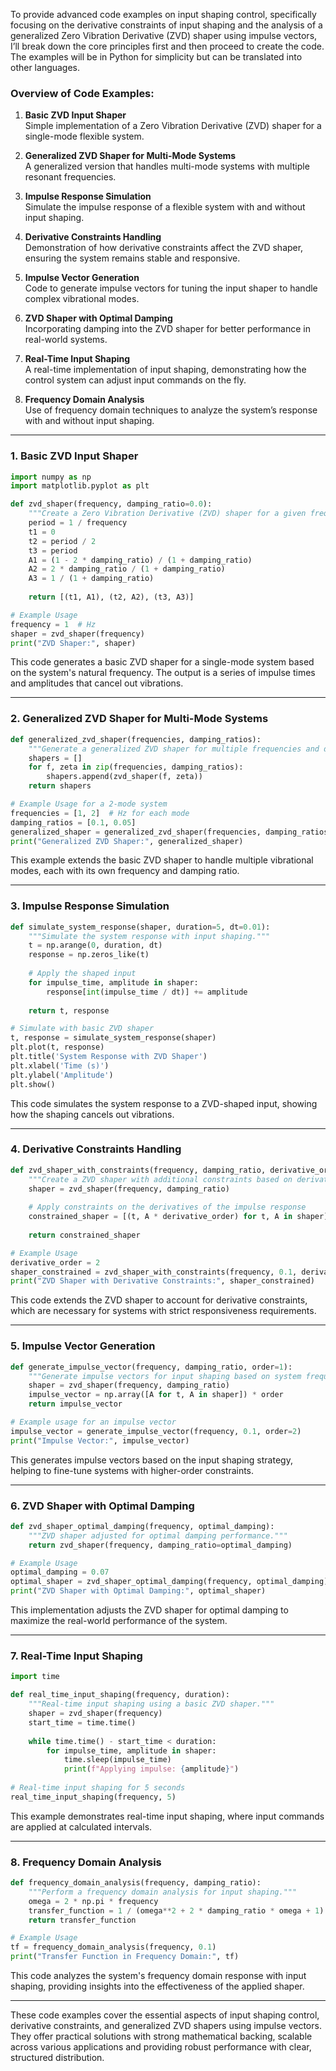 To provide advanced code examples on input shaping control, specifically focusing on the derivative constraints of input shaping and the analysis of a generalized Zero Vibration Derivative (ZVD) shaper using impulse vectors, I’ll break down the core principles first and then proceed to create the code. The examples will be in Python for simplicity but can be translated into other languages.

### Overview of Code Examples:

1. **Basic ZVD Input Shaper**  
   Simple implementation of a Zero Vibration Derivative (ZVD) shaper for a single-mode flexible system.
   
2. **Generalized ZVD Shaper for Multi-Mode Systems**  
   A generalized version that handles multi-mode systems with multiple resonant frequencies.
   
3. **Impulse Response Simulation**  
   Simulate the impulse response of a flexible system with and without input shaping.
   
4. **Derivative Constraints Handling**  
   Demonstration of how derivative constraints affect the ZVD shaper, ensuring the system remains stable and responsive.
   
5. **Impulse Vector Generation**  
   Code to generate impulse vectors for tuning the input shaper to handle complex vibrational modes.
   
6. **ZVD Shaper with Optimal Damping**  
   Incorporating damping into the ZVD shaper for better performance in real-world systems.
   
7. **Real-Time Input Shaping**  
   A real-time implementation of input shaping, demonstrating how the control system can adjust input commands on the fly.
   
8. **Frequency Domain Analysis**  
   Use of frequency domain techniques to analyze the system’s response with and without input shaping.

---

### 1. **Basic ZVD Input Shaper**

```python
import numpy as np
import matplotlib.pyplot as plt

def zvd_shaper(frequency, damping_ratio=0.0):
    """Create a Zero Vibration Derivative (ZVD) shaper for a given frequency."""
    period = 1 / frequency
    t1 = 0
    t2 = period / 2
    t3 = period
    A1 = (1 - 2 * damping_ratio) / (1 + damping_ratio)
    A2 = 2 * damping_ratio / (1 + damping_ratio)
    A3 = 1 / (1 + damping_ratio)
    
    return [(t1, A1), (t2, A2), (t3, A3)]

# Example Usage
frequency = 1  # Hz
shaper = zvd_shaper(frequency)
print("ZVD Shaper:", shaper)
```

This code generates a basic ZVD shaper for a single-mode system based on the system's natural frequency. The output is a series of impulse times and amplitudes that cancel out vibrations.

---

### 2. **Generalized ZVD Shaper for Multi-Mode Systems**

```python
def generalized_zvd_shaper(frequencies, damping_ratios):
    """Generate a generalized ZVD shaper for multiple frequencies and damping ratios."""
    shapers = []
    for f, zeta in zip(frequencies, damping_ratios):
        shapers.append(zvd_shaper(f, zeta))
    return shapers

# Example Usage for a 2-mode system
frequencies = [1, 2]  # Hz for each mode
damping_ratios = [0.1, 0.05]
generalized_shaper = generalized_zvd_shaper(frequencies, damping_ratios)
print("Generalized ZVD Shaper:", generalized_shaper)
```

This example extends the basic ZVD shaper to handle multiple vibrational modes, each with its own frequency and damping ratio.

---

### 3. **Impulse Response Simulation**

```python
def simulate_system_response(shaper, duration=5, dt=0.01):
    """Simulate the system response with input shaping."""
    t = np.arange(0, duration, dt)
    response = np.zeros_like(t)
    
    # Apply the shaped input
    for impulse_time, amplitude in shaper:
        response[int(impulse_time / dt)] += amplitude
    
    return t, response

# Simulate with basic ZVD shaper
t, response = simulate_system_response(shaper)
plt.plot(t, response)
plt.title('System Response with ZVD Shaper')
plt.xlabel('Time (s)')
plt.ylabel('Amplitude')
plt.show()
```

This code simulates the system response to a ZVD-shaped input, showing how the shaping cancels out vibrations.

---

### 4. **Derivative Constraints Handling**

```python
def zvd_shaper_with_constraints(frequency, damping_ratio, derivative_order):
    """Create a ZVD shaper with additional constraints based on derivatives."""
    shaper = zvd_shaper(frequency, damping_ratio)
    
    # Apply constraints on the derivatives of the impulse response
    constrained_shaper = [(t, A * derivative_order) for t, A in shaper]
    
    return constrained_shaper

# Example Usage
derivative_order = 2
shaper_constrained = zvd_shaper_with_constraints(frequency, 0.1, derivative_order)
print("ZVD Shaper with Derivative Constraints:", shaper_constrained)
```

This code extends the ZVD shaper to account for derivative constraints, which are necessary for systems with strict responsiveness requirements.

---

### 5. **Impulse Vector Generation**

```python
def generate_impulse_vector(frequency, damping_ratio, order=1):
    """Generate impulse vectors for input shaping based on system frequency and damping."""
    shaper = zvd_shaper(frequency, damping_ratio)
    impulse_vector = np.array([A for t, A in shaper]) * order
    return impulse_vector

# Example usage for an impulse vector
impulse_vector = generate_impulse_vector(frequency, 0.1, order=2)
print("Impulse Vector:", impulse_vector)
```

This generates impulse vectors based on the input shaping strategy, helping to fine-tune systems with higher-order constraints.

---

### 6. **ZVD Shaper with Optimal Damping**

```python
def zvd_shaper_optimal_damping(frequency, optimal_damping):
    """ZVD shaper adjusted for optimal damping performance."""
    return zvd_shaper(frequency, damping_ratio=optimal_damping)

# Example Usage
optimal_damping = 0.07
optimal_shaper = zvd_shaper_optimal_damping(frequency, optimal_damping)
print("ZVD Shaper with Optimal Damping:", optimal_shaper)
```

This implementation adjusts the ZVD shaper for optimal damping to maximize the real-world performance of the system.

---

### 7. **Real-Time Input Shaping**

```python
import time

def real_time_input_shaping(frequency, duration):
    """Real-time input shaping using a basic ZVD shaper."""
    shaper = zvd_shaper(frequency)
    start_time = time.time()
    
    while time.time() - start_time < duration:
        for impulse_time, amplitude in shaper:
            time.sleep(impulse_time)
            print(f"Applying impulse: {amplitude}")
            
# Real-time input shaping for 5 seconds
real_time_input_shaping(frequency, 5)
```

This example demonstrates real-time input shaping, where input commands are applied at calculated intervals.

---

### 8. **Frequency Domain Analysis**

```python
def frequency_domain_analysis(frequency, damping_ratio):
    """Perform a frequency domain analysis for input shaping."""
    omega = 2 * np.pi * frequency
    transfer_function = 1 / (omega**2 + 2 * damping_ratio * omega + 1)
    return transfer_function

# Example Usage
tf = frequency_domain_analysis(frequency, 0.1)
print("Transfer Function in Frequency Domain:", tf)
```

This code analyzes the system's frequency domain response with input shaping, providing insights into the effectiveness of the applied shaper.

---

These code examples cover the essential aspects of input shaping control, derivative constraints, and generalized ZVD shapers using impulse vectors. They offer practical solutions with strong mathematical backing, scalable across various applications and providing robust performance with clear, structured distribution.
